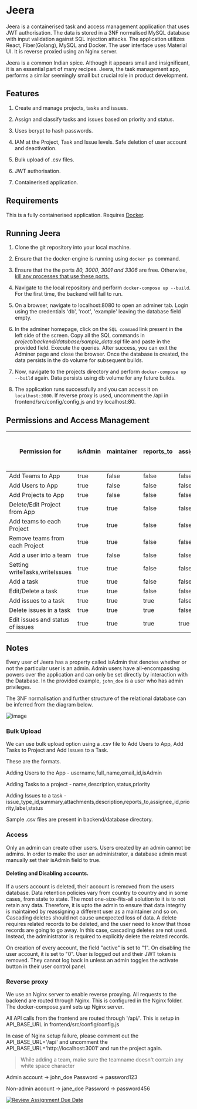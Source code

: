 # Jeera

Jeera is a containerised task and access management application that uses JWT authorisation. The data is stored in a 3NF normalised MySQL database with input validation against SQL injection attacks. The application utilizes React, Fiber(Golang), MySQL and Docker. The user interface uses Material UI. It is reverse proxied using an Nginx server. 

Jeera is a common Indian spice. Although it appears small and insignificant, it is an essential part of many recipes. Jeera, the task management app, performs a similar seemingly small but crucial role in product development.

## Features

1. Create and manage projects, tasks and issues. 

2. Assign and classify tasks and issues based on priority and status.

3. Uses bcrypt to hash passwords. 

4. IAM at the Project, Task and Issue levels. Safe deletion of user account and deactivation.

5. Bulk upload of .csv files.

6. JWT authorisation. 

7. Containerised application.

## Requirements

This is a fully containerised application. Requires [Docker](https://docs.docker.com/get-docker/).

## Running Jeera

1. Clone the git repository into your local machine.

2. Ensure that the docker-engine is running using `docker ps` command.

3. Ensure that the the ports *80, 3000, 3001 and 3306* are free. Otherwise, [kill any processes that use these ports.](https://linuxhint.com/kill-process-currently-using-port-localhost-windows/) 

4. Navigate to the local repository and perform `docker-compose up --build`. For the first time, the backend will fail to run. 

5. On a browser, navigate to localhost:8080 to open an adminer tab. Login using the credentials 'db', 'root', 'example' leaving the database field empty. 

6. In the adminer homepage, click on the `SQL command` link present in the left side of the screen. Copy all the SQL commands in *project/backend/database/sample_data.sql* file and paste in the provided field. Execute the queries. After success, you can exit the Adminer page and close the browser. Once the database is created, the data persists in the db volume for subsequent builds.

7. Now, navigate to the projects directory and perform `docker-compose up --build` again. Data persists using db volume for any future builds.

8. The application runs successfully and you can access it on `localhost:3000`. If reverse proxy is used, uncomment the /api in frontend/src/config/config.js and try localhost:80. 

## Permissions and Access Management

| Permission for                   | isAdmin | maintainer | reports_to | assignee | user belonging to team with writeTasks | user belonging to team with writeIssues |
|----------------------------------|---------|------------|------------|----------|----------------------------------------|-----------------------------------------|
| Add Teams to App                 | true    | false      | false      | false    | false                                  | false                                   |
| Add Users to App                 | true    | false      | false      | false    | false                                  | false                                   |
| Add Projects to App              | true    | false      | false      | false    | false                                  | false                                   |
| Delete/Edit Project from App     | true    | true       | false      | false    | false                                  | false                                   |
| Add teams to each Project        | true    | true       | false      | false    | false                                  | false                                   |
| Remove teams from each Project   | true    | true       | false      | false    | false                                  | false                                   |
| Add a user into a team           | true    | false      | false      | false    | false                                  | false                                   |
| Setting writeTasks,writeIssues   | true    | true       | false      | false    | false                                  | false                                   |
| Add a task                       | true    | true       | false      | false    | true                                   | false                                   |
| Edit/Delete a task               | true    | true       | false      | false    | true                                   | false                                   |
| Add issues to a task             | true    | true       | true       | false    | true                                   | true                                    |
| Delete issues in a task          | true    | true       | true       | false    | true                                   | true                                    |
| Edit issues and status of issues | true    | true       | true       | true     | true                                   | true                                    |
## Notes

Every user of Jeera has a property called isAdmin that denotes whether or not the particular user is an admin. Admin users have all-encompassing powers over the application and can only be set directly by interaction with the Database. In the provided example, `john_doe` is a user who has admin privileges.

The 3NF normalisation and further structure of the relational database can be inferred from the diagram below. 

![image](https://github.com/BalkanID-University/ssn-chennai-2023-fte-hiring-arjunmukeshh/assets/60224351/97d0d780-3531-47ce-bb41-1edfbd881fbe)


### Bulk Upload

We can use bulk upload option using a .csv file to Add Users to App, Add Tasks to Project and Add Issues to a Task.

These are the formats.

Adding Users to the App -
username,full_name,email_id,isAdmin

Adding Tasks to a project - 
name,description,status,priority

Adding Issues to a task - 
issue_type_id,summary,attachments,description,reports_to,assignee_id,priority,label,status

Sample .csv files are present in backend/database directory.

### Access

Only an admin can create other users. Users created by an admin cannot be admins. In order to make the user an administrator, a database admin must manually set their isAdmin field to true.

#### Deleting and Disabling accounts.

If a users account is deleted, their account is removed from the users database. Data retention policies vary from country to country and in some cases, from state to state. The most one-size-fits-all solution to it is to not retain any data. Therefore, it is upto the admin to ensure that data integrity is maintained by reassigning a different user as a maintainer and so on. Cascading deletes should not cause unexpected loss of data. A delete requires related records to be deleted, and the user need to know that those records are going to go away. In this case, cascading deletes are not used. Instead, the administrator is required to explicitly delete the related records.

On creation of every account, the field "active" is set to "1". On disabling the user account, it is set to "0". User is logged out and their JWT token is removed. They cannot log back in unless an admin toggles the activate button in their user control panel.

### Reverse proxy

We use an Nginx server to enable reverse proxying. All requests to the backend are routed through Nginx. This is configured in the Nginx folder. The docker-compose.yaml sets up Nginx server. 

All API calls from the frontend are routed through '/api/'. This is setup in API_BASE_URL in frontend/src/config/config.js



In case of Nginx setup failure, please comment out the API_BASE_URL='/api' and uncomment the API_BASE_URL='http://localhost:3001' and run the project again. 

> While adding a team, make sure the teamname doesn't contain any white space character

Admin account -> john_doe
Password -> password123

Non-admin account -> jane_doe
Password -> password456

[![Review Assignment Due Date](https://classroom.github.com/assets/deadline-readme-button-24ddc0f5d75046c5622901739e7c5dd533143b0c8e959d652212380cedb1ea36.svg)](https://classroom.github.com/a/M4NvrXuV)
